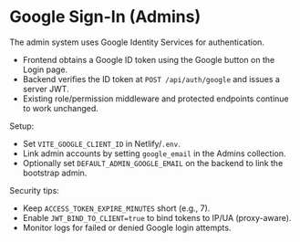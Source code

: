 # Google Sign-In (Admins)

The admin system uses Google Identity Services for authentication.

- Frontend obtains a Google ID token using the Google button on the Login page.
- Backend verifies the ID token at `POST /api/auth/google` and issues a server JWT.
- Existing role/permission middleware and protected endpoints continue to work unchanged.

Setup:
- Set `VITE_GOOGLE_CLIENT_ID` in Netlify/`.env`.
- Link admin accounts by setting `google_email` in the Admins collection.
- Optionally set `DEFAULT_ADMIN_GOOGLE_EMAIL` on the backend to link the bootstrap admin.

Security tips:
- Keep `ACCESS_TOKEN_EXPIRE_MINUTES` short (e.g., 7).
- Enable `JWT_BIND_TO_CLIENT=true` to bind tokens to IP/UA (proxy-aware).
- Monitor logs for failed or denied Google login attempts.
